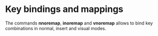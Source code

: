 # Key bindings and mappings

The commands **nnoremap**, **inoremap** and **vnoremap** allows to bind key combinations in normal, insert and visual modes.

